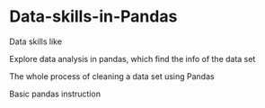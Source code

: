 # Data-skills-in-Pandas

Data skills like 

Explore data analysis in pandas, which find the info of the data set

The whole process of cleaning a data set using Pandas

Basic pandas instruction
